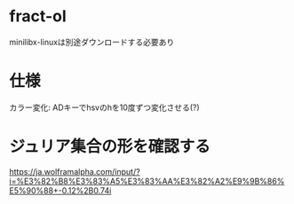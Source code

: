 # fract-ol
minilibx-linuxは別途ダウンロードする必要あり


# 仕様
カラー変化: ADキーでhsvのhを10度ずつ変化させる(?)

# ジュリア集合の形を確認する
https://ja.wolframalpha.com/input/?i=%E3%82%B8%E3%83%A5%E3%83%AA%E3%82%A2%E9%9B%86%E5%90%88+-0.12%2B0.74i